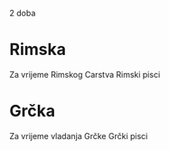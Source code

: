2 doba
# Rimska
Za vrijeme Rimskog Carstva
Rimski pisci

# Grčka
Za vrijeme vladanja Grčke
Grčki pisci